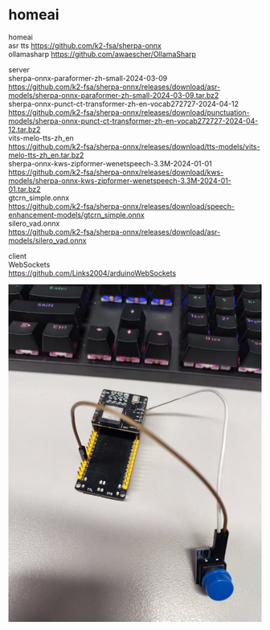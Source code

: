 # homeai  
homeai  
asr tts https://github.com/k2-fsa/sherpa-onnx  
ollamasharp https://github.com/awaescher/OllamaSharp    

server  
sherpa-onnx-paraformer-zh-small-2024-03-09   
https://github.com/k2-fsa/sherpa-onnx/releases/download/asr-models/sherpa-onnx-paraformer-zh-small-2024-03-09.tar.bz2   
sherpa-onnx-punct-ct-transformer-zh-en-vocab272727-2024-04-12  
https://github.com/k2-fsa/sherpa-onnx/releases/download/punctuation-models/sherpa-onnx-punct-ct-transformer-zh-en-vocab272727-2024-04-12.tar.bz2  
vits-melo-tts-zh_en   
https://github.com/k2-fsa/sherpa-onnx/releases/download/tts-models/vits-melo-tts-zh_en.tar.bz2  
sherpa-onnx-kws-zipformer-wenetspeech-3.3M-2024-01-01   
https://github.com/k2-fsa/sherpa-onnx/releases/download/kws-models/sherpa-onnx-kws-zipformer-wenetspeech-3.3M-2024-01-01.tar.bz2   
gtcrn_simple.onnx   
https://github.com/k2-fsa/sherpa-onnx/releases/download/speech-enhancement-models/gtcrn_simple.onnx   
silero_vad.onnx   
https://github.com/k2-fsa/sherpa-onnx/releases/download/asr-models/silero_vad.onnx   

client  
WebSockets   
https://github.com/Links2004/arduinoWebSockets  

![丐中丐](https://github.com/xue-fei/homeai/blob/main/%E5%BE%AE%E4%BF%A1%E5%9B%BE%E7%89%87_20250310111628.jpg)
